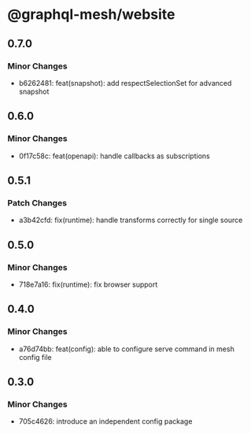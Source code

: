 # @graphql-mesh/website

## 0.7.0

### Minor Changes

- b6262481: feat(snapshot): add respectSelectionSet for advanced snapshot

## 0.6.0

### Minor Changes

- 0f17c58c: feat(openapi): handle callbacks as subscriptions

## 0.5.1

### Patch Changes

- a3b42cfd: fix(runtime): handle transforms correctly for single source

## 0.5.0

### Minor Changes

- 718e7a16: fix(runtime): fix browser support

## 0.4.0

### Minor Changes

- a76d74bb: feat(config): able to configure serve command in mesh config file

## 0.3.0

### Minor Changes

- 705c4626: introduce an independent config package
